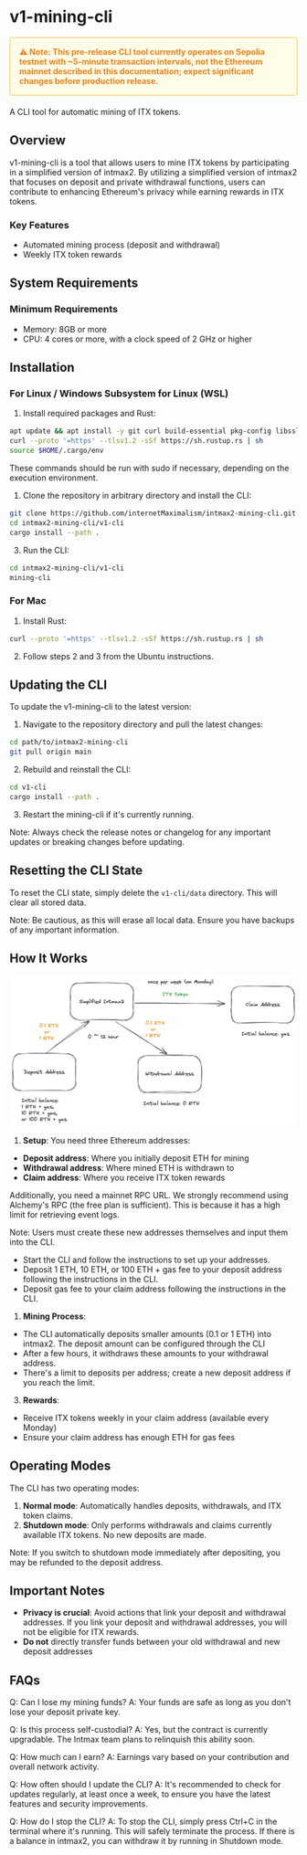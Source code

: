 # v1-mining-cli

<div style="background-color: #FFFDE7; border: 1px solid #FBC02D; border-radius: 4px; padding: 16px; margin-bottom: 20px;">
  <p style="color: #F57F17; font-weight: bold; margin: 0;">
    ⚠️ Note: This pre-release CLI tool currently operates on Sepolia testnet with ~5-minute transaction intervals, not the Ethereum mainnet described in this documentation; expect significant changes before production release.
  </p>
</div>

A CLI tool for automatic mining of ITX tokens.

## Overview

v1-mining-cli is a tool that allows users to mine ITX tokens by participating in a simplified version of intmax2. By utilizing a simplified version of intmax2 that focuses on deposit and private withdrawal functions, users can contribute to enhancing Ethereum's privacy while earning rewards in ITX tokens.

### Key Features

- Automated mining process (deposit and withdrawal)
- Weekly ITX token rewards

## System Requirements

### Minimum Requirements

- Memory: 8GB or more
- CPU: 4 cores or more, with a clock speed of 2 GHz or higher

## Installation

### For Linux / Windows Subsystem for Linux (WSL)

1. Install required packages and Rust:

```bash
apt update && apt install -y git curl build-essential pkg-config libssl-dev
curl --proto '=https' --tlsv1.2 -sSf https://sh.rustup.rs | sh
source $HOME/.cargo/env
```

These commands should be run with sudo if necessary, depending on the execution environment.

1. Clone the repository in arbitrary directory and install the CLI:

```bash
git clone https://github.com/internetMaximalism/intmax2-mining-cli.git
cd intmax2-mining-cli/v1-cli
cargo install --path .
```

3. Run the CLI:

```bash
cd intmax2-mining-cli/v1-cli
mining-cli
```

### For Mac

1. Install Rust:

```bash
curl --proto '=https' --tlsv1.2 -sSf https://sh.rustup.rs | sh
```

2. Follow steps 2 and 3 from the Ubuntu instructions.

## Updating the CLI

To update the v1-mining-cli to the latest version:

1. Navigate to the repository directory and pull the latest changes:

```bash
cd path/to/intmax2-mining-cli
git pull origin main
```

2. Rebuild and reinstall the CLI:

```bash
cd v1-cli
cargo install --path .
```

3. Restart the mining-cli if it's currently running.

Note: Always check the release notes or changelog for any important updates or breaking changes before updating.

## Resetting the CLI State

To reset the CLI state, simply delete the `v1-cli/data` directory. This will clear all stored data.

Note: Be cautious, as this will erase all local data. Ensure you have backups of any important information.

## How It Works

<div align="center">
  <img src="assets/diagram.png" width="800" alt="Mining diagram">
</div>

1. **Setup**: You need three Ethereum addresses:

- **Deposit address**: Where you initially deposit ETH for mining
- **Withdrawal address**: Where mined ETH is withdrawn to
- **Claim address**: Where you receive ITX token rewards

Additionally, you need a mainnet RPC URL. We strongly recommend using Alchemy's RPC (the free plan is sufficient). This is because it has a high limit for retrieving event logs.

Note: Users must create these new addresses themselves and input them into the CLI.

- Start the CLI and follow the instructions to set up your addresses.
- Deposit 1 ETH, 10 ETH, or 100 ETH + gas fee to your deposit address following the instructions in the CLI.
- Deposit gas fee to your claim address following the instructions in the CLI.

1. **Mining Process**:

- The CLI automatically deposits smaller amounts (0.1 or 1 ETH) into intmax2. The deposit amount can be configured through the CLI
- After a few hours, it withdraws these amounts to your withdrawal address.
- There's a limit to deposits per address; create a new deposit address if you reach the limit.

3. **Rewards**:

- Receive ITX tokens weekly in your claim address (available every Monday)
- Ensure your claim address has enough ETH for gas fees

## Operating Modes

The CLI has two operating modes:

1. **Normal mode**: Automatically handles deposits, withdrawals, and ITX token claims.
2. **Shutdown mode**: Only performs withdrawals and claims currently available ITX tokens. No new deposits are made.

Note: If you switch to shutdown mode immediately after depositing, you may be refunded to the deposit address.

## Important Notes

- **Privacy is crucial**: Avoid actions that link your deposit and withdrawal addresses. If you link your deposit and withdrawal addresses, you will not be eligible for ITX rewards.
- **Do not** directly transfer funds between your old withdrawal and new deposit addresses

## FAQs

Q: Can I lose my mining funds?
A: Your funds are safe as long as you don't lose your deposit private key.

Q: Is this process self-custodial?
A: Yes, but the contract is currently upgradable. The Intmax team plans to relinquish this ability soon.

Q: How much can I earn?
A: Earnings vary based on your contribution and overall network activity.

Q: How often should I update the CLI?
A: It's recommended to check for updates regularly, at least once a week, to ensure you have the latest features and security improvements.

Q: How do I stop the CLI?
A: To stop the CLI, simply press Ctrl+C in the terminal where it's running. This will safely terminate the process. If there is a balance in intmax2, you can withdraw it by running in Shutdown mode.
